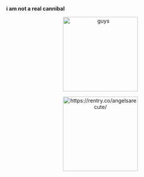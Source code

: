 **i am not a real cannibal**

<p align="center">
    <img width="200" src="https://64.media.tumblr.com/c1a8621b9609597607136c4414e1561a/689741eb3c8ecfec-24/s1280x1920/e8c95ece92ca97452e1307453280d2ade0fb9044.pnj" alt="guys">
</p>
 <p align="center">
    <img width="200" src="https://64.media.tumblr.com/2887d5570dd6ecfbed779d9bff9763da/113d1b949bdeb6d9-8e/s250x400/d46d7082b8091690a541b348b1406313e0f0468d.pnj" alt="https://rentry.co/angelsarecute/">
